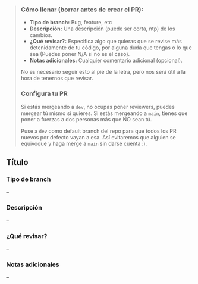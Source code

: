 > ### Cómo llenar (borrar antes de crear el PR):
>
> - **Tipo de branch:** Bug, feature, etc
> - **Descripción:** Una descripción (puede ser corta, ntp) de los cambios.
> - **¿Qué revisar?:** Especifica algo que quieras que se revise más detenidamente
>   de tu código, por alguna duda que tengas o lo que sea (Puedes poner N/A si no es el caso).
> - **Notas adicionales:** Cualquier comentario adicional (opcional).
>
> No es necesario seguir esto al pie de la letra, pero nos será útil a la hora de tenernos que revisar.
>
> ### Configura tu PR
>
> Si estás mergeando a `dev`, no ocupas poner reviewers, puedes mergear tú mismo si quieres.
> Si estás mergeando a `main`, tienes que poner a fuerzas a dos personas más que NO sean tú.
>
> Puse a `dev` como default branch del repo para que todos los PR nuevos por defecto vayan a esa.
> Así evitaremos que alguien se equivoque y haga merge a `main` sin darse cuenta :).

## Título

### Tipo de branch
–

### Descripción
–

### ¿Qué revisar?
–

### Notas adicionales
–

